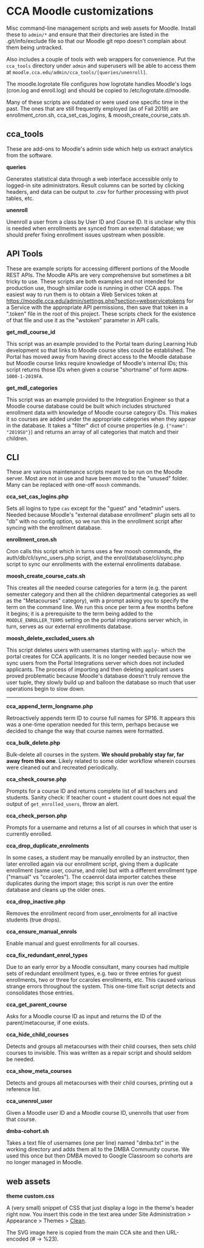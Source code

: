# CCA Moodle customizations

Misc command-line management scripts and web assets for Moodle. Install these to `admin/*` and ensure that their directories are listed in the .git/info/exclude file so that our Moodle git repo doesn't complain about them being untracked.

Also includes a couple of tools with web wrappers for convenience. Put the `cca_tools` directory under `admin` and superusers will be able to access them at `moodle.cca.edu/admin/cca_tools/[queries/unenroll]`.

The moodle.logrotate file configures how logrotate handles Moodle's logs (cron.log and enroll.log) and should be copied to /etc/logrotate.d/moodle.

Many of these scripts are outdated or were used one specific time in the past. The ones that are still frequently employed (as of Fall 2019) are enrollment_cron.sh, cca_set_cas_logins, & moosh_create_course_cats.sh.

## cca_tools

These are add-ons to Moodle's admin side which help us extract analytics from the software.

**queries**

Generates statistical data through a web interface accessible only to logged-in site administrators. Result columns can be sorted by clicking headers, and data can be output to .csv for further processing with pivot tables, etc.

**unenroll**

Unenroll a user from a class by User ID and Course ID. It is unclear why this is needed when enrollments are synced from an external database; we should prefer fixing enrollment issues upstream when possible.

## API Tools

These are example scripts for accessing different portions of the Moodle REST APIs. The Moodle APIs are very comprehensive but sometimes a bit tricky to use. These scripts are both examples and not intended for production use, though similar code is running in other CCA apps. The easiest way to run them is to obtain a Web Services token at https://moodle.cca.edu/admin/settings.php?section=webservicetokens for a Service with the appropriate API permissions, then save that token in a ".token" file in the root of this project. These scripts check for the existence of that file and use it as the "wstoken" parameter in API calls.

**get_mdl_course_id**

This script was an example provided to the Portal team during Learning Hub development so that links to Moodle course sites could be established. The Portal has moved away from having direct access to the Moodle database but Moodle course links require knowledge of Moodle's internal IDs; this script returns those IDs when given a course "shortname" of form `ANIMA-1000-1-2019FA`.

**get_mdl_categories**

This script was an example provided to the Integration Engineer so that a Moodle course database could be built which includes structured enrollment data with knowledge of Moodle course category IDs. This makes it so courses are added under the appropriate categories when they appear in the database. It takes a "filter" dict of course properties (e.g. `{"name": "2019SU"}`) and returns an array of all categories that match and their children.

## CLI

These are various maintenance scripts meant to be run on the Moodle server. Most are not in use and have been moved to the "unused" folder. Many can be replaced with one-off `moosh` commands.

**cca_set_cas_logins.php**

Sets all logins to type `cas` except for the "guest" and "etadmin" users. Needed because Moodle's "external database enrollment" plugin sets all to "db" with no config option, so we run this in the enrollment script after syncing with the enrollment database.

**enrollment_cron.sh**

Cron calls this script which in turns uses a few moosh commands, the auth/db/cli/sync_users.php script, and the enrol/database/cli/sync.php script to sync our enrollments with the external enrollments database.

**moosh_create_course_cats.sh**

This creates all the needed course categories for a term (e.g. the parent semester category and then all the children departmental categories as well as the "Metacourses" category), with a prompt asking you to specify the term on the command line. We run this once per term a few months before it begins; it is a prerequisite to the term being added to the `MOODLE_ENROLLER_TERMS` setting on the portal integrations server which, in turn, serves as our external enrollments database.

**moosh_delete_excluded_users.sh**

This script deletes users with usernames starting with `apply-` which the portal creates for CCA applicants. It is no longer needed because now we sync users from the Portal Integrations server which does not included applicants. The process of importing and then deleting applicant users proved problematic because Moodle's database doesn't truly remove the user tuple, they slowly build up and balloon the database so much that user operations begin to slow down.

----

**cca_append_term_longname.php**

Retroactively appends term ID to course full names for SP16. It appears this was a one-time operation needed for this term, perhaps because we decided to change the way that course names were formatted.

**cca_bulk_delete.php**

Bulk-delete all courses in the system. **We should probably stay far, far away from this one**. Likely related to some older workflow wherein courses were cleaned out and recreated periodically.

**cca_check_course.php**

Prompts for a course ID and returns complete list of all teachers and students. Sanity check: If teacher count + student count does not equal the output of `get_enrolled_users`, throw an alert.

**cca_check_person.php**

Prompts for a username and returns a list of all courses in which that user is currently enrolled.

**cca_drop_duplicate_enrolments**

In some cases, a student may be manually enrolled by an instructor, then later enrolled again via our enrollment script, giving them a duplicate enrollment (same user, course, and role) but with a different enrollment type ("manual" vs "ccaroles"). The ccaenrol data importer catches these duplicates during the import stage; this script is run over the entire database and cleans up the older ones.

**cca_drop_inactive.php**

Removes the enrollment record from user_enrolments for all inactive students (true drops).

**cca_ensure_manual_enrols**

Enable manual and guest enrollments for all courses.

**cca_fix_redundant_enrol_types**

Due to an early error by a Moodle consultant, many courses had multiple sets of redundant enrollment types, e.g. two or three entries for guest enrollments, two or three for ccaroles enrollments, etc. This caused various strange errors throughout the system. This one-time fixit script detects and consolidates those entries.

**cca_get_parent_course**

Asks for a Moodle course ID as input and returns the ID of the parent/metacourse, if one exists.

**cca_hide_child_courses**

Detects and groups all metacourses with their child courses, then sets child courses to invisible. This was written as a repair script and should seldom be needed.

**cca_show_meta_courses**

Detects and groups all metacourses with their child courses, printing out a reference list.

**cca_unenrol_user**

Given a Moodle user ID and a Moodle course ID, unenrolls that user from that course.

**dmba-cohort.sh**

Takes a text file of usernames (one per line) named "dmba.txt" in the working directory and adds them all to the DMBA Community course. We used this once but then DMBA moved to Google Classroom so cohorts are no longer managed in Moodle.

## web assets

**theme custom.css**

A (very small) snippet of CSS that just display a logo in the theme's header right now. You insert this code in the text area under Site Administration > Appearance > Themes > [Clean](https://moodle.cca.edu/admin/settings.php?section=themesettingclean).

The SVG image here is copied from the main CCA site and then URL-encoded (# -> %23).

